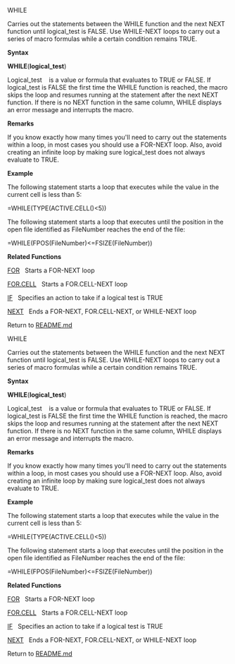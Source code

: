 WHILE

Carries out the statements between the WHILE function and the next NEXT
function until logical\_test is FALSE. Use WHILE-NEXT loops to carry out
a series of macro formulas while a certain condition remains TRUE.

**Syntax**

**WHILE**(**logical\_test**)

Logical\_test    is a value or formula that evaluates to TRUE or FALSE.
If logical\_test is FALSE the first time the WHILE function is reached,
the macro skips the loop and resumes running at the statement after the
next NEXT function. If there is no NEXT function in the same column,
WHILE displays an error message and interrupts the macro.

**Remarks**

If you know exactly how many times you'll need to carry out the
statements within a loop, in most cases you should use a FOR-NEXT loop.
Also, avoid creating an infinite loop by making sure logical\_test does
not always evaluate to TRUE.

**Example**

The following statement starts a loop that executes while the value in
the current cell is less than 5:

\=WHILE(TYPE(ACTIVE.CELL()\<5))

The following statement starts a loop that executes until the position
in the open file identified as FileNumber reaches the end of the file:

\=WHILE(FPOS(FileNumber)\<=FSIZE(FileNumber))

**Related Functions**

[FOR](FOR.md)   Starts a FOR-NEXT loop

[FOR.CELL](FOR.CELL.md)   Starts a FOR.CELL-NEXT loop

[IF](IF.md)   Specifies an action to take if a logical test is TRUE

[NEXT](NEXT.md)   Ends a FOR-NEXT, FOR.CELL-NEXT, or WHILE-NEXT loop



Return to [README.md](README.md)

WHILE

Carries out the statements between the WHILE function and the next NEXT
function until logical\_test is FALSE. Use WHILE-NEXT loops to carry out
a series of macro formulas while a certain condition remains TRUE.

**Syntax**

**WHILE**(**logical\_test**)

Logical\_test    is a value or formula that evaluates to TRUE or FALSE.
If logical\_test is FALSE the first time the WHILE function is reached,
the macro skips the loop and resumes running at the statement after the
next NEXT function. If there is no NEXT function in the same column,
WHILE displays an error message and interrupts the macro.

**Remarks**

If you know exactly how many times you'll need to carry out the
statements within a loop, in most cases you should use a FOR-NEXT loop.
Also, avoid creating an infinite loop by making sure logical\_test does
not always evaluate to TRUE.

**Example**

The following statement starts a loop that executes while the value in
the current cell is less than 5:

\=WHILE(TYPE(ACTIVE.CELL()\<5))

The following statement starts a loop that executes until the position
in the open file identified as FileNumber reaches the end of the file:

\=WHILE(FPOS(FileNumber)\<=FSIZE(FileNumber))

**Related Functions**

[FOR](FOR.md)   Starts a FOR-NEXT loop

[FOR.CELL](FOR.CELL.md)   Starts a FOR.CELL-NEXT loop

[IF](IF.md)   Specifies an action to take if a logical test is TRUE

[NEXT](NEXT.md)   Ends a FOR-NEXT, FOR.CELL-NEXT, or WHILE-NEXT loop



Return to [README.md](README.md)

